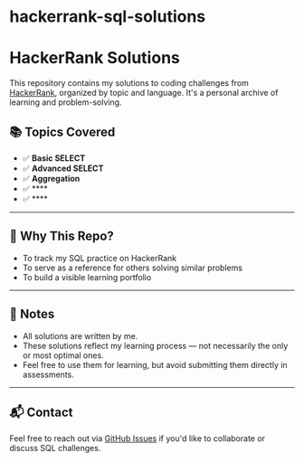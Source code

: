 # hackerrank-sql-solutions
# HackerRank Solutions

This repository contains my solutions to coding challenges from [HackerRank](https://www.hackerrank.com/), organized by topic and language. It's a personal archive of learning and problem-solving.

## 📚 Topics Covered

- ✅ **Basic SELECT**
- ✅ **Advanced SELECT**
- ✅ **Aggregation**
- ✅ ****
- ✅ ****

---

## 🚀 Why This Repo?

- To track my SQL practice on HackerRank
- To serve as a reference for others solving similar problems
- To build a visible learning portfolio

---

## 📌 Notes

- All solutions are written by me.
- These solutions reflect my learning process — not necessarily the only or most optimal ones.
- Feel free to use them for learning, but avoid submitting them directly in assessments.

---

## 📬 Contact

Feel free to reach out via [GitHub Issues](https://github.com/YOUR_USERNAME/YOUR_REPO/issues) if you'd like to collaborate or discuss SQL challenges.
